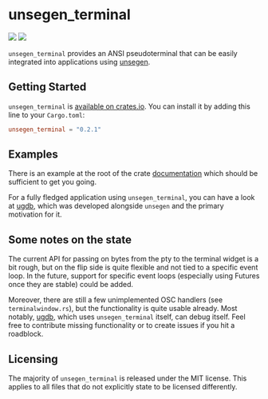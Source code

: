 # unsegen_terminal

[![](https://img.shields.io/crates/v/unsegen_terminal.svg)](https://crates.io/crates/unsegen_terminal/)
[![](https://docs.rs/unsegen_terminal/badge.svg)](https://docs.rs/unsegen_terminal/)

`unsegen_terminal` provides an ANSI pseudoterminal that can be easily integrated into applications using [unsegen](https://crates.io/crates/unsegen).

## Getting Started

`unsegen_terminal` is [available on crates.io](https://crates.io/crates/unsegen_terminal). You can install it by adding this line to your `Cargo.toml`:

```toml
unsegen_terminal = "0.2.1"
```

## Examples

There is an example at the root of the crate [documentation](https://docs.rs/unsegen_terminal) which should be sufficient to get you going.

For a fully fledged application using `unsegen_terminal`, you can have a look at [ugdb](https://github.com/ftilde/ugdb), which was developed alongside `unsegen` and the primary motivation for it.

## Some notes on the state

The current API for passing on bytes from the pty to the terminal widget is a bit rough, but on the flip side is quite flexible and not tied to a specific event loop.
In the future, support for specific event loops (especially using Futures once they are stable) could be added.

Moreover, there are still a few unimplemented OSC handlers (see `terminalwindow.rs`), but the functionality is quite usable already.
Most notably, [ugdb](https://github.com/ftilde/ugdb), which uses `unsegen_terminal` itself, can debug itself.
Feel free to contribute missing functionality or to create issues if you hit a roadblock.

## Licensing

The majority of `unsegen_terminal` is released under the MIT license. This applies to all files that do not explicitly state to be licensed differently.
